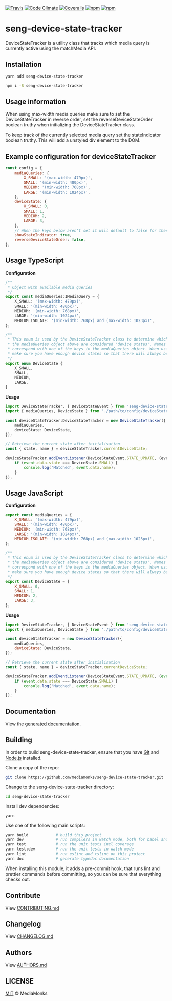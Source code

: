[![Travis](https://img.shields.io/travis/mediamonks/seng-device-state-tracker.svg?maxAge=2592000)](https://travis-ci.org/mediamonks/seng-device-state-tracker)
[![Code Climate](https://img.shields.io/codeclimate/github/mediamonks/seng-device-state-tracker.svg?maxAge=2592000)](https://codeclimate.com/github/mediamonks/seng-device-state-tracker)
[![Coveralls](https://img.shields.io/coveralls/mediamonks/seng-device-state-tracker.svg?maxAge=2592000)](https://coveralls.io/github/mediamonks/seng-device-state-tracker?branch=master)
[![npm](https://img.shields.io/npm/v/seng-device-state-tracker.svg?maxAge=2592000)](https://www.npmjs.com/package/seng-device-state-tracker)
[![npm](https://img.shields.io/npm/dm/seng-device-state-tracker.svg?maxAge=2592000)](https://www.npmjs.com/package/seng-device-state-tracker)

# seng-device-state-tracker

DeviceStateTracker is a utility class that tracks which media query is currently active using the matchMedia API.

## Installation

```sh
yarn add seng-device-state-tracker
```

```sh
npm i -S seng-device-state-tracker
```

## Usage information
When using max-width media queries make sure to set the DeviceStateTracker in reverse order, set the 
reverseDeviceStateOrder boolean truthy when initializing the DeviceStateTracker class.
 
To keep track of the currently selected media query set the stateIndicator boolean truthy. This will add a unstyled
div element to the DOM.  

## Example configuration for deviceStateTracker
```js
const config = {
	mediaQueries: {
		X_SMALL: '(max-width: 479px)',
		SMALL: '(min-width: 480px)',
		MEDIUM: '(min-width: 768px)',
		LARGE: '(min-width: 1024px)',
	},
	deviceState: {
		X_SMALL: 0,
		SMALL: 1,
		MEDIUM: 2,
		LARGE: 3,
	},
	// When the keys below aren't set it will default to false for these options 
	showStateIndicator: true,
	reverseDeviceStateOrder: false,
};
```

## Usage TypeScript

**Configuration**
```ts
/**
 * Object with available media queries
 */
export const mediaQueries:IMediaQuery = {
	X_SMALL: '(max-width: 479px)',
	SMALL: '(min-width: 480px)',
	MEDIUM: '(min-width: 768px)',
	LARGE: '(min-width: 1024px)',
	MEDIUM_ISOLATE: '(min-width: 768px) and (max-width: 1023px)',
};

/**
 * This enum is used by the DeviceStateTracker class to determine which of the media queries in
 * the mediaQueries object above are considered 'device states'. Names of this enum have to
 * correspond with one of the keys in the mediaQueries object. When using the DeviceStateTracker,
 * make sure you have enough device states so that there will always be one with a matching media query.
 */
export enum DeviceState {
	X_SMALL,
	SMALL,
	MEDIUM,
	LARGE,
}
```

**Usage**
```ts
import DeviceStateTracker, { DeviceStateEvent } from 'seng-device-state-tracker';
import { mediaQueries, DeviceState } from './path/to/config/deviceStateConfig';

const deviceStateTracker:DeviceStateTracker = new DeviceStateTracker({
	mediaQueries,
	deviceState: DeviceState,
});

// Retrieve the current state after initialisation
const { state, name } = deviceStateTracker.currentDeviceState;

deviceStateTracker.addEventListener(DeviceStateEvent.STATE_UPDATE, (event:DeviceStateEvent) => {
	if (event.data.state === DeviceState.SMALL) {
		console.log('Matched', event.data.name);
	}
});
```

## Usage JavaScript

**Configuration**
```js
export const mediaQueries = {
	X_SMALL: '(max-width: 479px)',
	SMALL: '(min-width: 480px)',
	MEDIUM: '(min-width: 768px)',
	LARGE: '(min-width: 1024px)',
	MEDIUM_ISOLATE: '(min-width: 768px) and (max-width: 1023px)',
};

/**
 * This enum is used by the DeviceStateTracker class to determine which of the media queries in
 * the mediaQueries object above are considered 'device states'. Names of this enum have to
 * correspond with one of the keys in the mediaQueries object. When using the DeviceStateTracker,
 * make sure you have enough device states so that there will always be one with a matching media query.
 */
export const DeviceState = {
	X_SMALL: 0,
	SMALL: 1,
	MEDIUM: 2,
	LARGE: 3,
};
```

**Usage**
```js
import DeviceStateTracker, { DeviceStateEvent } from 'seng-device-state-tracker';
import { mediaQueries, DeviceState } from './path/to/config/deviceStateConfig';

const deviceStateTracker = new DeviceStateTracker({
	mediaQueries,
	deviceState: DeviceState,
});

// Retrieve the current state after initialisation
const { state, name } = deviceStateTracker.currentDeviceState;

deviceStateTracker.addEventListener(DeviceStateEvent.STATE_UPDATE, (event) => {
	if (event.data.state === DeviceState.SMALL) {
		console.log('Matched', event.data.name);
	}
});
```

## Documentation

View the [generated documentation](http://mediamonks.github.io/seng-device-state-tracker/).


## Building

In order to build seng-device-state-tracker, ensure that you have [Git](http://git-scm.com/downloads)
and [Node.js](http://nodejs.org/) installed.

Clone a copy of the repo:
```sh
git clone https://github.com/mediamonks/seng-device-state-tracker.git
```

Change to the seng-device-state-tracker directory:
```sh
cd seng-device-state-tracker
```

Install dev dependencies:
```sh
yarn
```

Use one of the following main scripts:
```sh
yarn build            # build this project
yarn dev              # run compilers in watch mode, both for babel and typescript
yarn test             # run the unit tests incl coverage
yarn test:dev         # run the unit tests in watch mode
yarn lint             # run eslint and tslint on this project
yarn doc              # generate typedoc documentation
```

When installing this module, it adds a pre-commit hook, that runs lint and prettier commands
before committing, so you can be sure that everything checks out.

## Contribute

View [CONTRIBUTING.md](./CONTRIBUTING.md)


## Changelog

View [CHANGELOG.md](./CHANGELOG.md)


## Authors

View [AUTHORS.md](./AUTHORS.md)


## LICENSE

[MIT](./LICENSE) © MediaMonks


